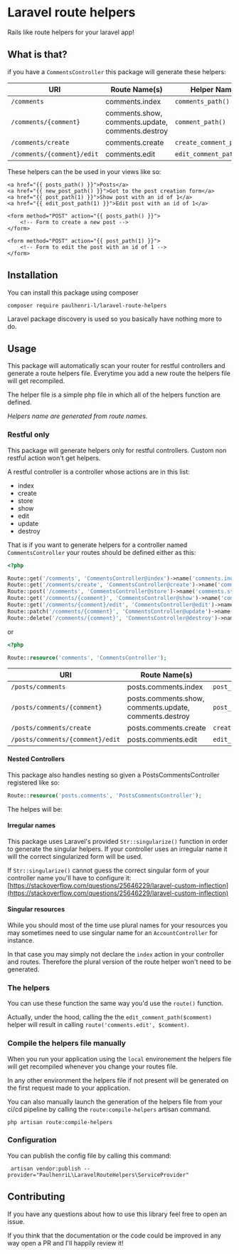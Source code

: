 # Laravel route helpers

Rails like route helpers for your laravel app!

## What is that?

if you have a `CommentsController` this package will generate these helpers:

| URI                        | Route Name(s)                                    | Helper Name             |
|----------------------------|--------------------------------------------------|-------------------------|
| `/comments`                | comments.index                                   | `comments_path()`       |
| `/comments/{comment}`      | comments.show, comments.update, comments.destroy | `comment_path()`        |
| `/comments/create`         | comments.create                                  | `create_comment_path()` |
| `/comments/{comment}/edit` | comments.edit                                    | `edit_comment_path()`   |

These helpers can the be used in your views like so:

```blade
<a href="{{ posts_path() }}">Posts</a>
<a href="{{ new_post_path() }}">Got to the post creation form</a>
<a href="{{ post_path(1) }}">Show post with an id of 1</a>
<a href="{{ edit_post_path(1) }}">Edit post with an id of 1</a>

<form method="POST" action="{{ posts_path() }}">
    <!-- Form to create a new post -->
</form>

<form method="POST" action="{{ post_path(1) }}">
    <!-- Form to edit the post with an id of 1 -->
</form>
```

## Installation

You can install this package using composer

```shell script
composer require paulhenri-l/laravel-route-helpers
```

Laravel package discovery is used so you basically have nothing more to do.

## Usage

This package will automatically scan your router for restful controllers and
generate a route helpers file. Everytime you add a new route the helpers file
will get recompiled.

The helper file is a simple php file in which all of the helpers function are
defined.

*Helpers name are generated from route names.*

### Restful only

This package will generate helpers only for restful controllers. Custom non
restful action won't get helpers.

A restful controller is a controller whose actions are in this list:

 - index
 - create
 - store
 - show
 - edit
 - update
 - destroy

That is if you want to generate helpers for a controller named
`CommentsController` your routes should be defined either as this:

```php
<?php

Route::get('/comments', 'CommentsController@index')->name('comments.index');
Route::get('/comments/create', 'CommentsController@create')->name('comments.create');
Route::post('/comments', 'CommentsController@store')->name('comments.store');
Route::get('/comments/{comment}', 'CommentsController@show')->name('comments.show');
Route::get('/comments/{comment}/edit', 'CommentsController@edit')->name('comments.edit');
Route::patch('/comments/{comment}', 'CommentsController@update')->name('comments.update');
Route::delete('/comments/{comment}', 'CommentsController@destroy')->name('comments.destroy');
```

or

```php
<?php

Route::resource('comments', 'CommentsController');
```

| URI                              | Route Name(s)                                          | Helper Name               |
|----------------------------------|--------------------------------------------------------|---------------------------|
| `/posts/comments`                | posts.comments.index                                   | `post_comments_path()`      |
| `/posts/comments/{comment}`      | posts.comments.show, comments.update, comments.destroy | `post_comment_path()`       |
| `/posts/comments/create`         | posts.comments.create                                  | `create_post_comment_path()` |
| `/posts/comments/{comment}/edit` | posts.comments.edit                                    | `edit_post_comment_ath()`   |

#### Nested Controllers

This package also handles nesting so given a PostsCommentsController registered
like so:

```php
Route::resource('posts.comments', 'PostsCommentsController');
```

The helpes will be:



#### Irregular names

This package uses Laravel's provided `Str::singularize()` function in order to
generate the singular helpers. If your controller uses an irregular name it will
the correct singularized form will be used.

If `Str::singularize()` cannot guess the correct singular form of your
controller name you'll have to configure it: 
[https://stackoverflow.com/questions/25646229/laravel-custom-inflection](https://stackoverflow.com/questions/25646229/laravel-custom-inflection)

#### Singular resources

While you should most of the time use plural names for your resources you may
sometimes need to use singular name for an `AccountController` for instance.

In that case you may simply not declare the `index` action in your controller
and routes. Therefore the plural version of the route helper won't need to be
generated.

### The helpers

You can use these function the same way you'd use the `route()` function.

Actually, under the hood, calling the the `edit_comment_path($comment)` helper
will result in calling `route('comments.edit', $comment)`.

### Compile the helpers file manually

When you run your application using the `local` environement the helpers file
will get recompiled whenever you change your routes file.

In any other environment the helpers file if not present will be generated on 
the first request made to your application.

You can also manually launch the generation of the helpers file from your ci/cd
pipeline by calling the `route:compile-helpers` artisan command.

```shell script
php artisan route:compile-helpers
```

### Configuration

You can publish the config file by calling this command:

```shell script
 artisan vendor:publish --provider="PaulhenriL\LaravelRouteHelpers\ServiceProvider"
```

## Contributing

If you have any questions about how to use this library feel free to open an
issue.

If you think that the documentation or the code could be improved in any way
open a PR and I'll happily review it!
